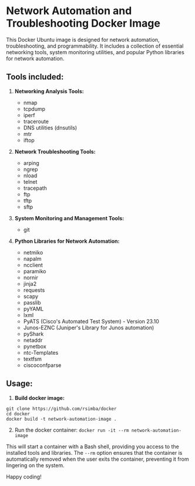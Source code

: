 # Network Automation and Troubleshooting Docker Image

This Docker Ubuntu image is designed for network automation, troubleshooting, and programmability. It includes a collection of essential networking tools, system monitoring utilities, and popular Python libraries for network automation.

## Tools included:

1. **Networking Analysis Tools:**
   - nmap
   - tcpdump
   - iperf
   - traceroute
   - DNS utilities (dnsutils)
   - mtr
   - iftop

2. **Network Troubleshooting Tools:**
   - arping
   - ngrep
   - nload
   - telnet
   - tracepath
   - ftp
   - tftp
   - sftp

3. **System Monitoring and Management Tools:**
   - git

4. **Python Libraries for Network Automation:**
   - netmiko
   - napalm
   - ncclient
   - paramiko
   - nornir
   - jinja2
   - requests
   - scapy
   - passlib
   - pyYAML
   - lxml
   - PyATS (Cisco's Automated Test System) - Version 23.10
   - Junos-EZNC (Juniper's Library for Junos automation)
   - pyShark
   - netaddr
   - pynetbox
   - ntc-Templates
   - textfsm
   - ciscoconfparse

## Usage:

1. **Build docker image:**
```
git clone https://github.com/rsimba/docker
cd docker
docker build -t network-automation-image .
```
2. Run the docker container:
`docker run -it --rm network-automation-image`

This will start a container with a Bash shell, providing you access to the installed tools and libraries. The `--rm` option ensures that the container is automatically removed when the user exits the container, preventing it from lingering on the system.

Happy coding!

